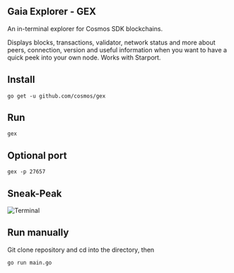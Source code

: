 ## Gaia Explorer - GEX

An in-terminal explorer for Cosmos SDK blockchains.

Displays blocks, transactions, validator, network status and more about peers, connection, version and useful information when you want to have a quick peek into your own node.
Works with Starport.

## Install

`go get -u github.com/cosmos/gex`

## Run

`gex`

## Optional port

`gex -p 27657`

## Sneak-Peak

![Terminal](./render.gif "Render Terminal")

## Run manually

Git clone repository and cd into the directory, then

`go run main.go`